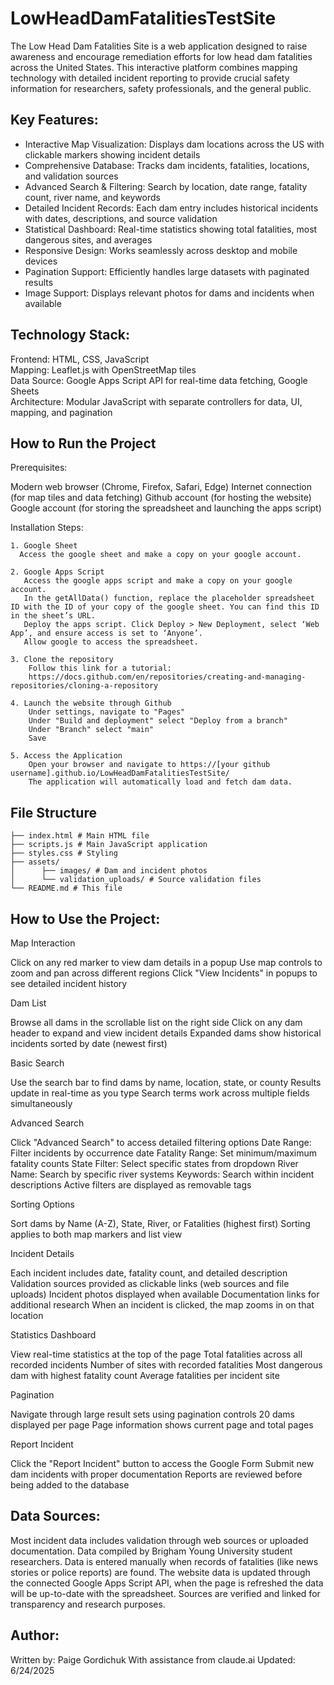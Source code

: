 # LowHeadDamFatalitiesTestSite

The Low Head Dam Fatalities Site is a web application designed to raise awareness and encourage remediation efforts for low head dam fatalities across the United States. This interactive platform combines mapping technology with detailed incident reporting to provide crucial safety information for researchers, safety professionals, and the general public.

## Key Features:
  - Interactive Map Visualization: Displays dam locations across the US with clickable markers showing incident details
  - Comprehensive Database: Tracks dam incidents, fatalities, locations, and validation sources
  - Advanced Search & Filtering: Search by location, date range, fatality count, river name, and keywords
  - Detailed Incident Records: Each dam entry includes historical incidents with dates, descriptions, and source validation
  - Statistical Dashboard: Real-time statistics showing total fatalities, most dangerous sites, and averages
  - Responsive Design: Works seamlessly across desktop and mobile devices
  - Pagination Support: Efficiently handles large datasets with paginated results
  - Image Support: Displays relevant photos for dams and incidents when available

## Technology Stack:
  Frontend: HTML, CSS, JavaScript  
  Mapping: Leaflet.js with OpenStreetMap tiles  
  Data Source: Google Apps Script API for real-time data fetching, Google Sheets  
  Architecture: Modular JavaScript with separate controllers for data, UI, mapping, and pagination 
  
## How to Run the Project
  
  Prerequisites:
  
  Modern web browser (Chrome, Firefox, Safari, Edge)
  Internet connection (for map tiles and data fetching)
  Github account (for hosting the website)
  Google account (for storing the spreadsheet and launching the apps script)
  
  Installation Steps:
  
    1. Google Sheet
      Access the google sheet and make a copy on your google account.
      
    2. Google Apps Script
       Access the google apps script and make a copy on your google account.
       In the getAllData() function, replace the placeholder spreadsheet ID with the ID of your copy of the google sheet. You can find this ID in the sheet’s URL.
       Deploy the apps script. Click Deploy > New Deployment, select ‘Web App’, and ensure access is set to ‘Anyone’. 
       Allow google to access the spreadsheet.
       
    3. Clone the repository
        Follow this link for a tutorial:
        https://docs.github.com/en/repositories/creating-and-managing-repositories/cloning-a-repository
        
    4. Launch the website through Github
        Under settings, navigate to "Pages"
        Under "Build and deployment" select "Deploy from a branch"
        Under "Branch" select "main"
        Save
        
    5. Access the Application
        Open your browser and navigate to https://[your github username].github.io/LowHeadDamFatalitiesTestSite/
        The application will automatically load and fetch dam data.


## File Structure 
```text LowHeadDamFatalitiesTestSite/ 
├── index.html # Main HTML file
├── scripts.js # Main JavaScript application
├── styles.css # Styling
├── assets/
│      ├── images/ # Dam and incident photos
│      └── validation_uploads/ # Source validation files
└── README.md # This file
```

## How to Use the Project:

Map Interaction

Click on any red marker to view dam details in a popup
Use map controls to zoom and pan across different regions
Click "View Incidents" in popups to see detailed incident history


Dam List

Browse all dams in the scrollable list on the right side
Click on any dam header to expand and view incident details
Expanded dams show historical incidents sorted by date (newest first)


Basic Search

Use the search bar to find dams by name, location, state, or county
Results update in real-time as you type
Search terms work across multiple fields simultaneously


Advanced Search

Click "Advanced Search" to access detailed filtering options
Date Range: Filter incidents by occurrence date
Fatality Range: Set minimum/maximum fatality counts
State Filter: Select specific states from dropdown
River Name: Search by specific river systems
Keywords: Search within incident descriptions
Active filters are displayed as removable tags


Sorting Options

Sort dams by Name (A-Z), State, River, or Fatalities (highest first)
Sorting applies to both map markers and list view


Incident Details

Each incident includes date, fatality count, and detailed description
Validation sources provided as clickable links (web sources and file uploads)
Incident photos displayed when available
Documentation links for additional research
When an incident is clicked, the map zooms in on that location


Statistics Dashboard

View real-time statistics at the top of the page
Total fatalities across all recorded incidents
Number of sites with recorded fatalities
Most dangerous dam with highest fatality count
Average fatalities per incident site


Pagination

Navigate through large result sets using pagination controls
20 dams displayed per page
Page information shows current page and total pages


Report Incident

Click the "Report Incident" button to access the Google Form
Submit new dam incidents with proper documentation
Reports are reviewed before being added to the database

## Data Sources:

Most incident data includes validation through web sources or uploaded documentation.
Data compiled by Brigham Young University student researchers.
Data is entered manually when records of fatalities (like news stories or police reports) are found.
The website data is updated through the connected Google Apps Script API, when the page is refreshed the data will be up-to-date with the spreadsheet.
Sources are verified and linked for transparency and research purposes.

## Author:

Written by: Paige Gordichuk
With assistance from claude.ai
Updated: 6/24/2025
